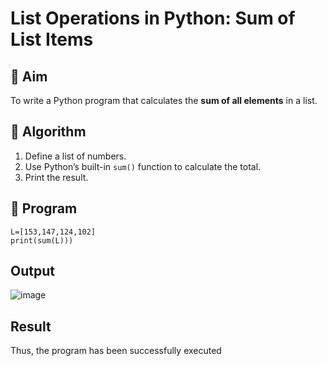 # List Operations in Python: Sum of List Items

## 🎯 Aim
To write a Python program that calculates the **sum of all elements** in a list.

## 🧠 Algorithm
1. Define a list of numbers.
2. Use Python’s built-in `sum()` function to calculate the total.
3. Print the result.

## 🧾 Program

```
L=[153,147,124,102] 
print(sum(L)))
```
## Output
![image](https://github.com/user-attachments/assets/2dfea611-2059-4f15-8e1e-5db8fceef937)

## Result
 Thus, the program has been successfully executed
